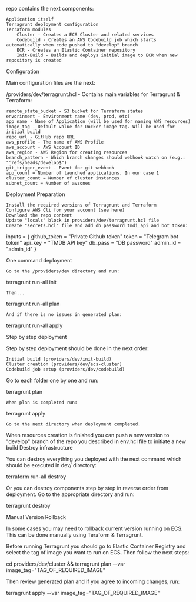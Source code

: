 repo contains the next components:

    Application itself
    Terragrunt deployment configuration
    Terraform modules
        Cluster - Creates a ECS Cluster and related services
        Codebuild - Creates an AWS Codebuild job which starts automatically when code pushed to "develop" branch
        ECR - Creates an Elastic Container repository
        Init-Build - Builds and deploys initial image to ECR when new repository is created

Configuration

Main configuration files are the next:

/providers/dev/terragrunt.hcl - Contains main variables for Terragrunt & Terraform:

    remote_state_bucket - S3 bucket for Terraform states
    envorinment - Environment name (dev, prod, etc)
    app_name - Name of Application (will be used for naming AWS resources)
    image_tag - Default value for Docker image tag. Will be used for initial build
    repo_url - GitHub repo URL
    aws_profile - The name of AWS Profile
    aws_account - AWS Account ID
    aws_region - AWS Region for creating resources
    branch_pattern - Which branch changes should webhook watch on (e.g.: "^refs/heads/develop$")
    git_trigger_event - Event for git webhook
    app_count = Number of launched applications. In our case 1
    cluster_count = Number of cluster instances
    subnet_count = Number of avzones

Deployment
Preparation

    Install the required versions of Terragrunt and Terraform
    Configure AWS Cli for your account (see here)
    Download the repo content
    Update "locals" block in providers/dev/terragrunt.hcl file
    Create "secrets.hcl" file and add db password tmdi_api and bot token:

inputs = {
  github_token = "Private Github token"
  token = "Telegram bot token"
  api_key = "TMDB API key"
  db_pass = "DB password"
  admin_id = "admin_id"
}

One command deployment

    Go to the /providers/dev directory and run:

terragrunt run-all init

    Then...

terragrunt run-all plan

    And if there is no issues in generated plan:

terragrunt run-all apply

Step by step deployment

Step by step deployment should be done in the next order:

    Initial build (providers/dev/init-build)
    Cluster creation (providers/dev/ecs-cluster)
    Codebuild job setup (providers/dev/codebuild)

Go to each folder one by one and run:

terragrunt plan

    When plan is completed run:

terragrunt apply

    Go to the next directory when deployment completed.

When resources creation is finished you can push a new version to "develop" branch of the repo you described in env.hcl file to initiate a new build
Destroy infrastructure

You can destroy everything you deployed with the next command which should be executed in dev/ directory:

terraform run-all destroy

Or you can destroy components step by step in reverse order from deployment. Go to the appropriate directory and run:

terragrunt destroy

Manual Version Rollback

In some cases you may need to rollback current version running on ECS. This can be done manually using Teraform & Terragrunt.

Before running Terragrunt you should go to Elastic Container Registry and select the tag of image you want to run on ECS. Then follow the next steps:

cd providers/dev/cluster && terragrunt plan --var image_tag="TAG_OF_REQUIRED_IMAGE"

Then review generated plan and if you agree to incoming changes, run:

terragrunt apply --var image_tag="TAG_OF_REQUIRED_IMAGE"

